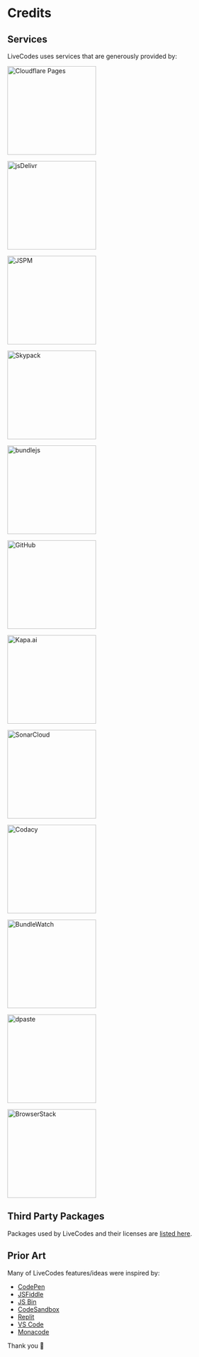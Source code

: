 # Credits

## Services

LiveCodes uses services that are generously provided by:

<p>
<a href="https://pages.cloudflare.com/" target="_blank" title="Cloudflare Pages">
  <img alt="Cloudflare Pages" width="200" style={{margin: "0.5em"}} src="/docs/img/credits/cloudflare-pages.svg">
</img></a>
</p>
<p>
<a href="https://www.jsdelivr.com/" target="_blank" title="jsDelivr">
  <img alt="jsDelivr" width="200" style={{margin: "0.5em"}} src="/docs/img/credits/jsdelivr.svg">
</img></a>
</p>
<p>
<a href="https://jspm.org/" target="_blank" title="JSPM">
  <img alt="JSPM" width="200" style={{margin: "0.5em"}} src="/docs/img/credits/jspm.png">
</img></a>
</p>
<p>
<a href="https://www.skypack.dev/" target="_blank" title="Skypack">
  <img alt="Skypack" width="200" style={{margin: "0.5em"}} src="/docs/img/credits/skypack.svg">
</img></a>
</p>
<p>
<a href="https://bundlejs.com/" target="_blank" title="bundlejs">
  <img alt="bundlejs" width="200" style={{margin: "0.5em"}} src="/docs/img/credits/bundlejs.jpg">
</img></a>
</p>
<p>
<a href="https://github.com/" target="_blank" title="GitHub">
  <img alt="GitHub" width="200" style={{margin: "0.5em"}} src="/docs/img/credits/github.png">
</img></a>
</p>
<p>
<a href="https://kapa.ai/" target="_blank" title="Kapa.ai">
  <img alt="Kapa.ai" width="200" style={{margin: "0.5em"}} src="/docs/img/credits/kapa-ai.jpg">
</img></a>
</p>
<p>
<a href="https://www.sonarsource.com/products/sonarcloud/" target="_blank" title="SonarCloud">
  <img alt="SonarCloud" width="200" style={{margin: "0.5em"}} src="/docs/img/credits/sonarcloud.svg">
</img></a>
</p>
<p>
<a href="https://www.codacy.com/" target="_blank" title="Codacy">
  <img alt="Codacy" width="200" style={{margin: "0.5em"}} src="/docs/img/credits/codacy.svg">
</img></a>
</p>
<p>
<a href="https://bundlewatch.io/" target="_blank" title="BundleWatch">
  <img alt="BundleWatch" width="200" style={{margin: "0.5em"}} src="/docs/img/credits/bundlewatch.svg">
</img></a>
</p>
<p>
<a href="https://dpaste.com/" target="_blank" title="dpaste">
  <img alt="dpaste" width="200" style={{margin: "0.5em"}} src="/docs/img/credits/dpaste.png">
</img></a>
</p>
<p>
<a href="https://www.browserstack.com/" target="_blank" title="BrowserStack">
  <img alt="BrowserStack" width="200" style={{margin: "0.5em"}} src="/docs/img/credits/browserstack.svg">
</img></a>
</p>

## Third Party Packages

Packages used by LiveCodes and their licenses are [listed here](https://github.com/live-codes/livecodes/blob/develop/vendor-licenses.md).

## Prior Art

Many of LiveCodes features/ideas were inspired by:

- [CodePen](https://codepen.io/)
- [JSFiddle](https://jsfiddle.net/)
- [JS Bin](https://jsbin.com/)
- [CodeSandbox](https://codesandbox.io/)
- [Replit](https://replit.com/)
- [VS Code](https://code.visualstudio.com/)
- [Monacode](https://github.com/lukejacksonn/monacode/)

Thank you 🙏
